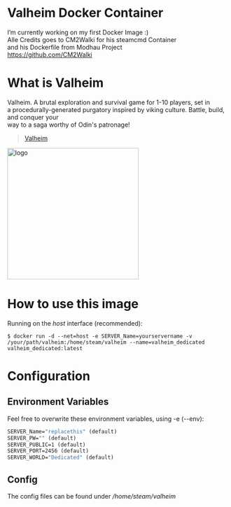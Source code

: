 # Valheim Docker Container

I’m currently working on my first Docker Image :) </br>
Alle Credits goes to CM2Walki for his steamcmd Container</br>
and his Dockerfile from Modhau Project</br>
https://github.com/CM2Walki

# What is Valheim
Valheim. A brutal exploration and survival game for 1-10 players, set in</br> a procedurally-generated purgatory 
inspired by viking culture. Battle, build, and conquer your </br>way to a saga worthy of Odin's patronage!

> [Valheim](https://store.steampowered.com/app/892970/Valheim/)

<img src="https://media.indiedb.com/images/games/1/67/66055/valheim_logo.png" alt="logo" width="300" /></img>

# How to use this image

Running on the *host* interface (recommended):<br/>
```console
$ docker run -d --net=host -e SERVER_Name=yourservername -v /your/path/valheim:/home/steam/valheim --name=valheim_dedicated valheim_dedicated:latest
```

# Configuration
## Environment Variables
Feel free to overwrite these environment variables, using -e (--env):
```dockerfile
SERVER_Name="replacethis" (default)
SERVER_PW="" (default) 
SERVER_PUBLIC=1 (default)
SERVER_PORT=2456 (default)
SERVER_WORLD="Dedicated" (default)
```

## Config
The config files can be found under */home/steam/valheim*
